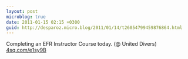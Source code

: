 ```yaml
---
layout: post
microblog: true
date: 2011-01-15 02:15 +0300
guid: http://desparoz.micro.blog/2011/01/14/t26054799459876864.html
---
```

Completing an EFR Instructor Course today. (@ United Divers) [4sq.com/e1sy9B](http://4sq.com/e1sy9B)
